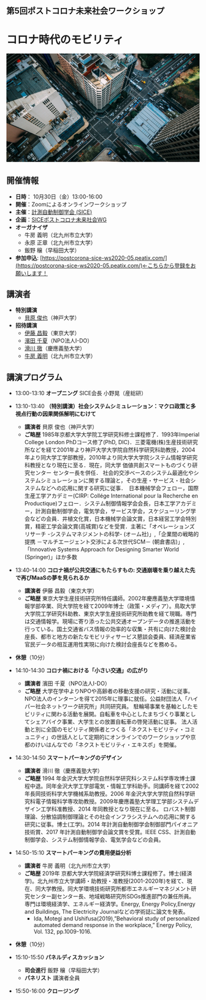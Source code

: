 ## 第5回ポストコロナ未来社会ワークショップ
# コロナ時代のモビリティ
<img src="ws2020_05_img.jpg">

## 開催情報
- **日時**： 10月30日（金）13:00-16:00
- **開催**：Zoomによるオンラインワークショップ
- **主催**：[計測自動制御学会 (SICE)](https://www.sice.jp)
- **企画**：[SICEポストコロナ未来社会WG](https://postcorona-sice.github.io/index_jp.html)
- **オーガナイザ**
  - 牛房 義明（北九州市立大学）
  - 永原 正章（北九州市立大学）
  - 飯野 穣（早稲田大学）
- **参加申込**: [https://postcorona-sice-ws2020-05.peatix.com/](https://postcorona-sice-ws2020-05.peatix.com/)←こちらから登録をお願いします！

## 講演者
- **特別講演**
  - [貝原 俊也](https://kuid-rm-web.ofc.kobe-u.ac.jp/profile/ja.82abdf69905dda6c520e17560c007669.html)（神戸大学）
- **招待講演**
  - [伊藤 昌毅](http://www.niya.net/index-j.html)（東京大学）
  - [濱田 千夏](http://www.npo-ido.com/)（NPO法人I-DO）
  - [滑川 徹](https://www.st.keio.ac.jp/tprofile/sd/namerikawa.html)（慶應義塾大学）
  - [牛房 義明](https://smart-life.ai/member/ushifusa)（北九州市立大学）

## 講演プログラム
- 13:00-13:10 **オープニング**  SICE会長 小野晃（産総研）
- 13:10-13:40 **（特別講演）社会システムシミュレーション：マクロ政策と多視点行動の因果関係解明にむけて**
  - **講演者** 貝原 俊也（神戸大学）
  - **ご略歴** 1985年京都大学大学院工学研究科修士課程修了．1993年Imperial College London PhDコース修了(PhD, DIC)．三菱電機(株)生産技術研究所などを経て2001年より神戸大学大学院自然科学研究科助教授，2004年より同大学工学部教授，2010年より同大学大学院システム情報学研究科教授となり現在に至る．現在，同大学 価値共創スマートものづくり研究センター センター長を併任．
社会的交渉ベースのシステム最適化やシステムシミュレーションに関する理論と，その生産・サービス・社会システムなどへの応用に関する研究に従事．　日本機械学会フェロー，国際生産工学アカデミー(CIRP: Collége International pour la Recherche en Productique)フェロー．システム制御情報学会会長，日本工学アカデミー，計測自動制御学会，電気学会，サービス学会，スケジューリング学会などの会員．井植文化賞，日本機械学会論文賞，日本経営工学会特別賞，精密工学会論文賞(高城賞)などを受賞．主著に「オペレーションズリサーチ -システムマネジメントの科学- (オーム社)」,「企業間の戦略的提携 －マルチエージェント交渉による次世代SCM－ (朝倉書店)」,「Innovative Systems Approach for Designing Smarter World (Springer)」ほか多数
- 13:40-14:00 **コロナ禍が公共交通にもたらすもの: 交通崩壊を乗り越えた先で再びMaaSの夢を見られるか**
  - **講演者** 伊藤 昌毅（東京大学）
  - **ご略歴** 東京大学生産技術研究所特任講師。2002年慶應義塾大学環境情報学部卒業、同大学院を経て2009年博士（政策・メディア）。鳥取大学大学院工学研究科助教、東京大学生産技術研究所助教を経て現職。専門は交通情報学。現場に寄り添った公共交通オープンデータの推進活動を行っている。国土交通省バス情報の効率的な収集・共有に向けた検討会座長、都市と地方の新たなモビリティサービス懇談会委員、経済産業省官民データの相互運用性実現に向けた検討会座長などを務める。
- **休憩**（10分）
- 14:10-14:30 **コロナ禍における「小さい交通」の広がり**
  - **講演者** 濱田 千夏（NPO法人I-DO）
  - **ご略歴** 大学在学中よりNPOや高齢者の移動支援の研究・活動に従事。NPO法人のインターンを得て2015年に理事に就任。公益財団法人「ハイパー社会ネットワーク研究所」共同研究員。
駐輪場事業を基軸としたモビリティに関わる活動を展開。自転車を中心としたまちづくり事業としてシェアバイク事業、大学生との放置自転車の啓発活動に従事。
法人活動と別に全国のモビリティ関係者とつくる「ネクストモビリティ・コミュニティ」の世話人として定期的にオンラインでのワークショップや京都のけいはんなでの「ネクストモビリティ・エキスポ」を開催。
- 14:30-14:50 **スマートパーキングのデザイン**
  - **講演者** 滑川 徹（慶應義塾大学）
  - **ご略歴** 1994 年金沢大学大学院自然科学研究科システム科学専攻博士課程中退。同年金沢大学工学部電気・情報工学科助手。同講師を経て2002 年長岡技術科学大学機械系助教授。2006 年金沢大学大学院自然科学研究科電子情報科学専攻助教授。2009年慶應義塾大学理工学部システムデザイン工学科准教授、2014 年同教授となり現在に至る。
ロバスト制御理論、分散協調制御理論とその社会インフラシステムへの応用に関する研究に従事。博士(工学)。2014 年計測自動制御学会制御部門パイオニア技術賞、2017 年計測自動制御学会論文賞を受賞。IEEE CSS、計測自動制御学会、システム制御情報学会、電気学会などの会員。
- 14:50-15:10 **スマートパーキングの費用便益分析**
  - **講演者** 牛房 義明（北九州市立大学）
  - **ご略歴** 2019年 京都大学大学院経済学研究科博士課程修了。博士(経済学)。北九州市立大学講師・助教授・准教授(2001-2020年)を経て、現在、同大学教授。同大学環境技術研究所都市エネルギーマネジメント研究センター副センター長、地域戦略研究所SDGs推進部門の兼任所員。専門は環境経済学、エネルギー経済学。Energy, Energy Policy,Energy and Buildings, The Electricity Journalなどの学術誌に論文を発表。
    - Ida, Motegi and Ushifusa(2019),”Behavioral study of personalized automated demand response in the workplace,” Energy Policy, Vol. 132, pp.1009-1016.

- **休憩**（10分）
- 15:10-15:50 **パネルディスカッション**
  - **司会進行** 飯野 穣（早稲田大学）
  - **パネリスト** 講演者全員
- 15:50-16:00 **クロージング**
